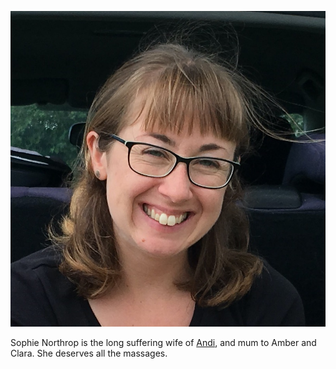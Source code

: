 ---
---
![Sophie Northrop](/static/uploads/sophie.jpg)

Sophie Northrop is the long suffering wife of [Andi](https://northrop.tech), and mum to Amber and Clara. She deserves all the massages.